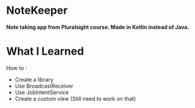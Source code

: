 # NoteKeeper
**Note taking app from Pluralsight course. Made in Kotlin instead of Java.**

# What I Learned
How to :
- Create a library
- Use BroadcastReceiver
- Use JobIntentService
- Create a custom view (Still need to work on that)
